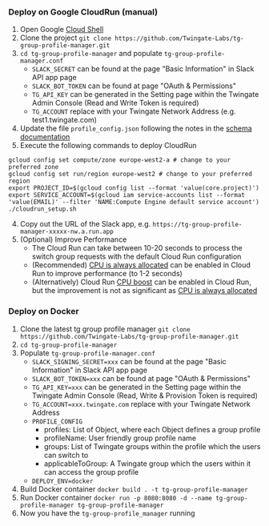 
### Deploy on Google CloudRun (manual)
1. Open Google [Cloud Shell](https://cloud.google.com/shell)
2. Clone the project `git clone https://github.com/Twingate-Labs/tg-group-profile-manager.git`
3. `cd tg-group-profile-manager` and populate `tg-group-profile-manager.conf`
    - `SLACK_SECRET` can be found at the page "Basic Information" in Slack API app page
    - `SLACK_BOT_TOKEN` can be found at page "OAuth & Permissions"
    - `TG_API_KEY` can be generated in the Setting page within the Twingate Admin Console (Read and Write Token is required)
    - `TG_ACCOUNT` replace with your Twingate Network Address (e.g. test1.twingate.com)
4. Update the file `profile_config.json` following the notes in the [schema documentation](./docs/SCHEMA.md)
5. Execute the following commands to deploy CloudRun
```
gcloud config set compute/zone europe-west2-a # change to your preferred zone
gcloud config set run/region europe-west2 # change to your preferred region
export PROJECT_ID=$(gcloud config list --format 'value(core.project)')
export SERVICE_ACCOUNT=$(gcloud iam service-accounts list --format 'value(EMAIL)' --filter 'NAME:Compute Engine default service account')
./cloudrun_setup.sh
```
4. Copy out the URL of the Slack app, e.g. `https://tg-group-profile-manager-xxxxx-nw.a.run.app`
5. (Optional) Improve Performance
   * The Cloud Run can take between 10-20 seconds to process the switch group requests with the default Cloud Run configuration
   * (Recommended) [CPU is always allocated](https://cloud.google.com/run/docs/configuring/cpu-allocation#setting) can be enabled in Cloud Run to improve performance (to 1-2 seconds)
   * (Alternatively) Cloud Run [CPU boost](https://cloud.google.com/blog/products/serverless/announcing-startup-cpu-boost-for-cloud-run--cloud-functions) can be enabled in Cloud Run, but the improvement is not as significant as [CPU is always allocated](https://cloud.google.com/run/docs/configuring/cpu-allocation#setting)


### Deploy on Docker
1. Clone the latest tg group profile manager `git clone https://github.com/Twingate-Labs/tg-group-profile-manager.git`
2. `cd tg-group-profile-manager`
3. Populate `tg-group-profile-manager.conf`
   - `SLACK_SIGNING_SECRET=xxx` can be found at the page "Basic Information" in Slack API app page
   - `SLACK_BOT_TOKEN=xxx` can be found at page "OAuth & Permissions"
   - `TG_API_KEY=xxx` can be generated in the Setting page within the Twingate Admin Console (Read, Write & Provision Token is required)
   - `TG_ACCOUNT=xxx.twingate.com` replace with your Twingate Network Address
   - `PROFILE_CONFIG` 
     - profiles: List of Object, where each Object defines a group profile
     - profileName: User friendly group profile name
     - groups: List of Twingate groups within the profile which the users can switch to
     - applicableToGroup: A Twingate group which the users within it can access the group profile
   - `DEPLOY_ENV=docker`
4. Build Docker container `docker build . -t tg-group-profile-manager`
5. Run Docker container `docker run -p 8080:8080 -d --name tg-group-profile-manager tg-group-profile-manager`
6. Now you have the `tg-group-profile_manager` running
